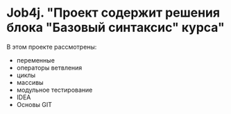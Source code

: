 # Job4j. "Проект содержит решения блока "Базовый синтаксис" курса"

В этом проекте рассмотрены: 
- переменные
- операторы ветвления
- циклы
- массивы
- модульное тестирование
- IDEA
- Основы GIT
